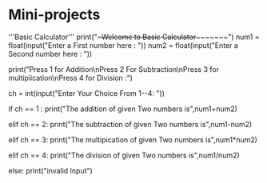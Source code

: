 # Mini-projects
'''Basic Calculator'''
print("~~~~~~~~~Welcome to Basic Calculator~~~~~~~~~~~~~~~")
num1 = float(input("Enter a First number here : "))
num2 = float(input("Enter a Second number here : "))

print("Press 1 for Addition\nPress 2 For Subtraction\nPress 3 for multipiication\nPress 4 for Division :")

ch = int(input("Enter Your Choice From 1--4: "))

if ch == 1 :
    print("The addition of given Two numbers is",num1+num2)

elif ch == 2:
    print("The subtraction of given Two numbers is",num1-num2)

elif ch == 3:
    print("The multipication of given Two numbers is",num1*num2)

elif ch == 4:
    print("The division of given Two numbers is",num1/num2)

else:
    print("invalid Input")
